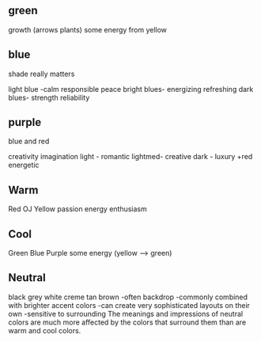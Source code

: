 green
------
growth (arrows plants)
some energy from yellow

blue
-----
shade really matters

light blue -calm responsible peace
bright blues- energizing  refreshing 
dark blues- strength reliability

purple
------
blue and red

creativity imagination 
light - romantic
lightmed- creative
dark - luxury
+red energetic




Warm
-----
Red OJ Yellow
passion energy enthusiasm


Cool
-----
Green Blue Purple
some energy (yellow --> green)

Neutral
-------
black grey white creme tan brown
-often backdrop
-commonly combined with brighter accent colors
-can create very sophisticated layouts on their own
-sensitive to surrounding
    The meanings and impressions of neutral colors are much more affected by the colors that surround them than are warm and cool colors.

